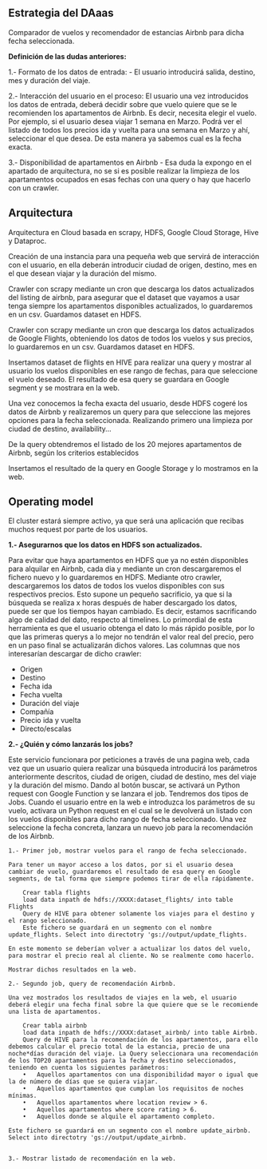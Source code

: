 ## Estrategia del DAaas
Comparador de vuelos y recomendador de estancias Airbnb para dicha fecha seleccionada.

__Definición de las dudas anteriores:__

1.- Formato de los datos de entrada:
	- El usuario introducirá salida, destino, mes y duración del viaje.

2.- Interacción del usuario en el proceso:
El usuario una vez introducidos los datos de entrada, deberá decidir sobre que vuelo quiere que se le recomienden los apartamentos de Airbnb. Es decir, necesita elegir el vuelo.
Por ejemplo, si el usuario desea viajar 1 semana en Marzo. Podrá ver el listado de todos los precios ida y vuelta para una semana en Marzo y ahí, seleccionar el que desea. De esta manera ya sabemos cual es la fecha exacta.

3.- Disponibilidad de apartamentos en Airbnb
	- Esa duda la expongo en el apartado de arquitectura, no se si es posible realizar la limpieza de los apartamentos ocupados en esas fechas con una query o hay que hacerlo con un crawler.


## Arquitectura

Arquitectura en Cloud basada en scrapy, HDFS, Google Cloud Storage, Hive y Dataproc.

Creación de una instancia para una pequeña web que servirá de interacción con el usuario, en ella deberán introducir ciudad de origen, destino, mes en el que desean viajar y la duración del mismo.

Crawler con scrapy mediante un cron que descarga los datos actualizados del listing de airbnb, para asegurar que el dataset que vayamos a usar tenga siempre los apartamentos disponibles actualizados, lo guardaremos en un csv. Guardamos dataset en HDFS.

Crawler con scrapy mediante un cron que descarga los datos actualizados de Google Flights, obteniendo los datos de todos los vuelos y sus precios, lo guardaremos en un csv. Guardamos dataset en HDFS.

Insertamos dataset de flights en HIVE para realizar una query y mostrar al usuario los vuelos disponibles en ese rango de fechas, para que seleccione el vuelo deseado. El resultado de esa query se guardara en Google segment y se mostrara en la web.

Una vez conocemos la fecha exacta del usuario, desde HDFS cogeré los datos de Airbnb y realizaremos un query para que seleccione las mejores opciones para la fecha seleccionada. Realizando primero una limpieza por ciudad de destino, availability…

De la query obtendremos el listado de los 20 mejores apartamentos de Airbnb, según los criterios establecidos

Insertamos el resultado de la query en Google Storage y lo mostramos en la web.


## Operating model

El cluster estará siempre activo, ya que será una aplicación que recibas muchos request por parte de los usuarios.

__1.- Asegurarnos que los datos en HDFS son actualizados.__

Para evitar que haya apartamentos en HDFS que ya no estén disponibles para alquilar en Airbnb, cada dia y mediante un cron descargaremos el fichero nuevo y lo guardaremos en HDFS.
Mediante otro crawler, descargaremos los datos de todos los vuelos disponibles con sus respectivos precios. Esto supone un pequeño sacrificio, ya que si la búsqueda se realiza x horas después de haber descargado los datos, puede ser que los tiempos hayan cambiado. Es decir, estamos sacrificando algo de calidad del dato, respecto al timelines. 
Lo primordial de esta herramienta es que el usuario obtenga el dato lo más rápido posible, por lo que las primeras querys a lo mejor no tendrán el valor real del precio, pero en un paso final se actualizarán dichos valores.
Las columnas que nos interesarían descargar de dicho crawler:

- Origen
- Destino
- Fecha ida
- Fecha vuelta
- Duración del viaje
- Compañía
- Precio ida y vuelta
- Directo/escalas

__2.- ¿Quién y cómo lanzarás los jobs?__

Este servicio funcionara por peticiones a través de una pagina web, cada vez que un usuario quiera realizar una búsqueda introducirá los parámetros anteriormente descritos, ciudad de origen, ciudad de destino, mes del viaje y la duración del mismo. Dando al botón buscar, se activará un Python request con Google Function y se lanzara el job.
Tendremos dos tipos de Jobs. Cuando el usuario entre en la web e introduzca los parámetros de su vuelo, activara un Python request en el cual se le devolverá un listado con los vuelos disponibles para dicho rango de fecha seleccionado. Una vez seleccione la fecha concreta, lanzara un nuevo job para la recomendación de los Airbnb.
	
	1.- Primer job, mostrar vuelos para el rango de fecha seleccionado.

	Para tener un mayor acceso a los datos, por si el usuario desea cambiar de vuelo, guardaremos el resultado de esa query en Google segments, de tal forma que siempre podemos tirar de ella rápidamente. 
		
		Crear tabla flights
		load data inpath de hdfs://XXXX:dataset_flights/ into table Flights 
		Query de HIVE para obtener solamente los viajes para el destino y el rango seleccionado.
		Este fichero se guardará en un segmento con el nombre update_flights. Select into directotry 'gs://output/update_flights. 
	
	En este momento se deberían volver a actualizar los datos del vuelo, para mostrar el precio real al cliente. No se realmente como hacerlo.
	
	Mostrar dichos resultados en la web. 

	2.- Segundo job, query de recomendación Airbnb.
	
	Una vez mostrados los resultados de viajes en la web, el usuario deberá elegir una fecha final sobre la que quiere que se le recomiende una lista de apartamentos.
		
		Crear tabla airbnb
		load data inpath de hdfs://XXXX:dataset_airbnb/ into table Airbnb.
		Query de HIVE para la recomendación de los apartamentos, para ello debemos calcular el precio total de la estancia, precio de una noche*días duración del viaje. La Query seleccionara una recomendación de los TOP20 apartamentos para la fecha y destino seleccionados, teniendo en cuenta los siguientes parámetros:
		•	Aquellos apartamentos con una disponibilidad mayor o igual que la de número de días que se quiera viajar.
		•	Aquellos apartamentos que cumplan los requisitos de noches mínimas.
		•	Aquellos apartamentos where location review > 6.
		•	Aquellos apartamentos where score rating > 6.
		•	Aquellos donde se alquile el apartamento completo.
	
	Este fichero se guardará en un segmento con el nombre update_airbnb. Select into directotry 'gs://output/update_airbnb. 


	3.- Mostrar listado de recomendación en la web.
